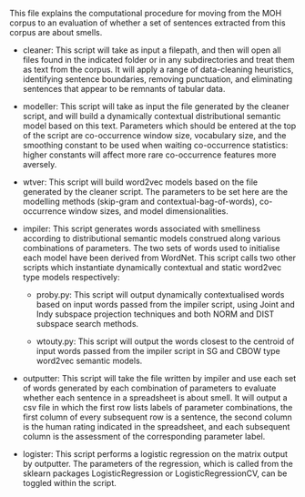 This file explains the computational procedure for moving from the MOH corpus to an evaluation of whether a set of sentences extracted from this corpus are about smells.

 - cleaner: This script will take as input a filepath, and then will open all files found in the indicated folder or in any subdirectories and treat them as text from the corpus.  It will apply a range of data-cleaning heuristics, identifying sentence boundaries, removing punctuation, and eliminating sentences that appear to be remnants of tabular data.

 - modeller: This script will take as input the file generated by the cleaner script, and will build a dynamically contextual distributional semantic model based on this text.  Parameters which should be entered at the top of the script are co-occurrence window size, vocabulary size, and the smoothing constant to be used when waiting co-occurrence statistics: higher constants will affect more rare co-occurrence features more aversely.

 - wtver: This script will build word2vec models based on the file generated by the cleaner script.  The parameters to be set here are the modelling methods (skip-gram and contextual-bag-of-words), co-occurrence window sizes, and model dimensionalities.

 - impiler: This script generates words associated with smelliness according to distributional semantic models construed along various combinations of parameters.  The two sets of words used to initialise each model have been derived from WordNet.  This script calls two other scripts which instantiate dynamically contextual and static word2vec type models respectively:

   - proby.py: This script will output dynamically contextualised words based on input words passed from the impiler script, using Joint and Indy subspace projection techniques and both NORM and DIST subspace search methods.

   - wtouty.py: This script will output the words closest to the centroid of input words passed from the impiler script in SG and CBOW type word2vec semantic models.

 - outputter: This script will take the file written by impiler and use each set of words generated by each combination of parameters to evaluate whether each sentence in a spreadsheet is about smell.  It will output a csv file in which the first row lists labels of parameter combinations, the first column of every subsequent row is a sentence, the second column is the human rating indicated in the spreadsheet, and each subsequent column is the assessment of the corresponding parameter label.

 - logister: This script performs a logistic regression on the matrix output by outputter.  The parameters of the regression, which is called from the sklearn packages LogisticRegression or LogisticRegressionCV, can be toggled within the script.

